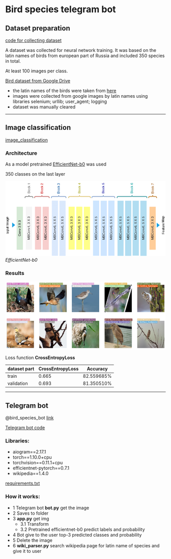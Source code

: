 # Bird species telegram bot 



## Dataset preparation 
[code for collecting dataset ](https://github.com/LadaChernenko/bird_species_guide/tree/main/collecting_dataset)

A dataset was collected for neural network training. It was based on the latin names of birds from european part of Russia and included 350 species in total.

At least 100 images per class. 

[Bird dataset from Google Drive](https://drive.google.com/file/d/1cUw8hBoF0PEYHbLMfWB2x-k2lV1YMPb5/view?usp=sharing)

- the latin names of the birds were taken from [here](https://www.ebirds.ru/russia/index.html)
- images were collected from google images by latin names using libraries  selenium; urllib; user_agent; logging 
- dataset was manually cleared  



___
## Image classification

[image_classification](https://github.com/LadaChernenko/bird_species_guide/blob/main/bird_classification_colab/bird_classification.ipynb)



### Architecture

As a model pretrained  [EfficientNet-b0](https://arxiv.org/pdf/1905.11946.pdf) was used

350 classes on the last layer 

![Architecture](https://github.com/LadaChernenko/bird_species_guide/blob/main/img/Architecture-of-EfficientNet-B0-with-MBConv-as-Basic-building-blocks.png?raw=true )
*EfficientNet-b0*

### Results
![img_classification](https://github.com/LadaChernenko/bird_species_guide/blob/main/img/classification_pred.png?raw=true)

Loss function **CrossEntropyLoss**

dataset part |  CrossEntropyLoss  | Accuracy  
--- | --- | ---
train | 0.665 | 82.559685%
validation | 0.693 | 81.350510%

___
## Telegram bot
@bird_species_bot  [link](https://t.me/bird_species_bot)


[Telegram bot code](https://github.com/LadaChernenko/bird_species_guide/tree/main/telegram_bot)
### Libraries:
- aiogram==2.17.1
- torch==1.10.0+cpu
- torchvision==0.11.1+cpu
- efficientnet-pytorch==0.7.1
- wikipedia==1.4.0

[requirements.txt](https://github.com/LadaChernenko/bird_species_guide/blob/main/telegram_bot/requirements.txt)
### How it works:
- 1 Telegram bot **bot.py** get the image 
- 2 Saves to folder 
- 3 **app.py** get img
  - 3.1 Transform
  - 3.2 Pretrained efficientnet-b0 predict labels and probability
- 4 Bot give to the user  top-3 predicted classes and probability
- 5 Delete the image
- 6 **wiki_parser.py** search wikipedia page for latin name of species and give it to user


